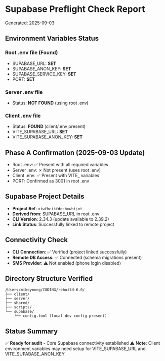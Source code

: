 # Supabase Preflight Check Report
Generated: 2025-09-03

## Environment Variables Status

### Root .env file (Found)
- SUPABASE_URL: **SET**
- SUPABASE_ANON_KEY: **SET**  
- SUPABASE_SERVICE_KEY: **SET**
- PORT: **SET**

### Server .env file  
- Status: **NOT FOUND** (using root .env)

### Client .env file
- Status: **FOUND** (client/.env present)
- VITE_SUPABASE_URL: **SET**
- VITE_SUPABASE_ANON_KEY: **SET**

## Phase A Confirmation (2025-09-03 Update)
- Root .env: ✅ Present with all required variables
- Server .env: ✗ Not present (uses root .env)
- Client .env: ✅ Present with VITE_ variables
- PORT: Confirmed as 3001 in root .env

## Supabase Project Details

- **Project Ref**: `xiwfhcikfdoshxwbtjxt`
- **Derived from**: SUPABASE_URL in root .env
- **CLI Version**: 2.34.3 (update available to 2.39.2)
- **Link Status**: Successfully linked to remote project

## Connectivity Check

- **CLI Connection**: ✅ Verified (project linked successfully)
- **Remote DB Access**: ✅ Connected (schema migrations present)
- **SMS Provider**: ⚠️ Not enabled (phone login disabled)

## Directory Structure Verified

```
/Users/mikeyoung/CODING/rebuild-6.0/
├── client/
├── server/
├── shared/
├── scripts/
└── supabase/
    └── config.toml (local dev config present)
```

## Status Summary

✅ **Ready for audit** - Core Supabase connectivity established
⚠️ **Note**: Client environment variables may need setup for VITE_SUPABASE_URL and VITE_SUPABASE_ANON_KEY